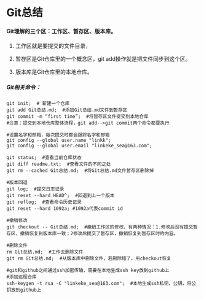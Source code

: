 # Git总结

#### Git理解的三个区：工作区、暂存区、版本库。

1. 工作区就是要提交的文件目录，

2. 暂存区是Git仓库里的一个概念区，git  add操作就是把文件同步到这个区。

3. 版本库是Git仓库里的本地仓库。



##### Git相关命令：

```shell
git init;  # 新建一个仓库
git add Git总结.md;  #添加Git总结.md文件到暂存区
git commit -m “first time”;  #将暂存区文件提交到本地仓库
#注意：提交到本地仓库整体流程，git add-->git commit两个命令都要执行

#设置名字和邮箱，每次提交时都会跟踪名字和邮箱
git config --global user.name "linkk"; 
git config --global user.email "linkeke_sea@163.com";

git status;  #查看当前仓库状态
git diff readme.txt;  #查看文件的不同之处
git rm --cached Git总结.md;  #将Git总结.md文件暂存区删除掉

#版本回退
git log;  #提交日志记录
git reset --hard HEAD^;  #回退到上一个版本
git reflog;  #查看命令历史记录
git reset --hard 1092a; #1092a代表commit id

#撤销修改
git checkout -- Git总结.md;  #撤销工作区的修改，有两种情况：1.修改后没有提交暂存区，撤销恢复到版本库一致；2修改后提交了暂存区，撤销恢复到暂存区时的内容。

#删除文件
rm Git总结.md;  #工作去删除文件
git rm Git总结.md;  #从版本库中删除文件，若删除错了，用checkout恢复

#git和github之间通过ssh加密传输，需要在本地生成ssh key放到github上
#添加远程仓库
ssh-keygen -t rsa -C "linkeke_sea@163.com";  #本地生成ssh私钥、公钥，将公钥放到github上




```







